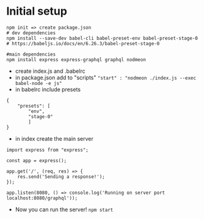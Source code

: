 # Initial setup

```
npm init => create package.json
# dev dependencies 
npm install --save-dev babel-cli babel-preset-env babel-preset-stage-0
# https://babeljs.io/docs/en/6.26.3/babel-preset-stage-0

#main dependencies
npm install express express-graphql graphql nodmeon
```

* create index.js and .babelrc
* in package.json add to "scripts" ```"start" : "nodmeon ./index.js --exec babel-node -e js"```
* in babelrc include presets 
  
```
{
    "presets": [
        "env",
        "stage-0"
        ]
}
```
* in index create the main server
```
import express from "express";

const app = express();

app.get('/', (req, res) => {
    res.send('Sending a response!');
});

app.listen(8080, () => console.log('Running on server port localhost:8080/graphql'));
```

* Now you can run the server! `npm start` 
